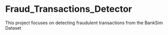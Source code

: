 # Fraud_Transactions_Detector
This project focuses on detecting fraudulent transactions from the BankSim Dataset
